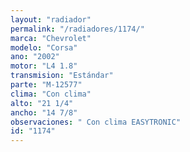 ```yaml
---
layout: "radiador"
permalink: "/radiadores/1174/"
marca: "Chevrolet"
modelo: "Corsa"
ano: "2002"
motor: "L4 1.8"
transmision: "Estándar"
parte: "M-12577"
clima: "Con clima"
alto: "21 1/4"
ancho: "14 7/8"
observaciones: " Con clima EASYTRONIC"
id: "1174"
---
```


